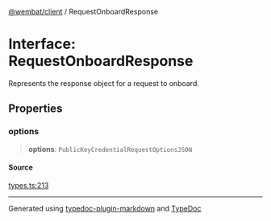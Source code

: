 [@wembat/client](../exports.md) / RequestOnboardResponse

# Interface: RequestOnboardResponse

Represents the response object for a request to onboard.

## Properties

### options

> **options**: `PublicKeyCredentialRequestOptionsJSON`

#### Source

[types.ts:213](https://github.com/lmarschall/wembat/blob/65a69c8/src/types.ts#L213)

***

Generated using [typedoc-plugin-markdown](https://www.npmjs.com/package/typedoc-plugin-markdown) and [TypeDoc](https://typedoc.org/)
